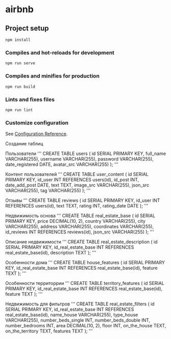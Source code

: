 # airbnb

## Project setup
```
npm install
```

### Compiles and hot-reloads for development
```
npm run serve
```

### Compiles and minifies for production
```
npm run build
```

### Lints and fixes files
```
npm run lint
```

### Customize configuration
See [Configuration Reference](https://cli.vuejs.org/config/).

Создание таблиц

Пользователи
'''
CREATE TABLE users (
    id SERIAL PRIMARY KEY,
    full_name VARCHAR(255),
    username VARCHAR(255),
    password VARCHAR(255),
    date_registered DATE,
    avatar_src VARCHAR(255)
);
'''

Контент пользователей
'''
CREATE TABLE user_content (
    id SERIAL PRIMARY KEY,
    id_user INT REFERENCES users(id),
    id_post INT,
    date_add_post DATE,
    text TEXT,
    image_src VARCHAR(255),
    json_src VARCHAR(255),
    tag VARCHAR(255)
);
'''

Отзывы
'''
CREATE TABLE reviews (
    id SERIAL PRIMARY KEY,
    id_user INT REFERENCES users(id),
    text TEXT,
    rating INT,
    rating_date DATE
);
'''

Недвижимость основа
'''
CREATE TABLE real_estate_base (
    id SERIAL PRIMARY KEY,
    price DECIMAL(10, 2),
    country VARCHAR(255),
    city VARCHAR(255),
    address VARCHAR(255),
    coordinates VARCHAR(255),
    id_reviews INT REFERENCES reviews(id),
    json_src VARCHAR(255)
);
'''

Описание недвижимости
'''
CREATE TABLE real_estate_description (
    id SERIAL PRIMARY KEY,
    id_real_estate_base INT REFERENCES real_estate_base(id),
    description TEXT
);
'''

Особенности дома
'''
CREATE TABLE house_features (
    id SERIAL PRIMARY KEY,
    id_real_estate_base INT REFERENCES real_estate_base(id),
    feature TEXT
);
'''

Особенности территоррии
'''
CREATE TABLE territory_features (
    id SERIAL PRIMARY KEY,
    id_real_estate_base INT REFERENCES real_estate_base(id),
    feature TEXT
);
'''

Недвижимость для фильтров
'''
CREATE TABLE real_estate_filters (
    id SERIAL PRIMARY KEY,
    id_real_estate_base INT REFERENCES real_estate_base(id),
    name_house VARCHAR(255),
    type_house VARCHAR(255),
    number_beds_single INT,
    number_beds_double INT,
    number_bedrooms INT,
    area DECIMAL(10, 2),
    floor INT,
    on_the_house TEXT,
    on_the_territory TEXT,
    features TEXT
);
'''

